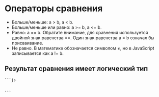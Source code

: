 # Операторы сравнения

- Больше/меньше: a > b, a < b.
- Больше/меньше или равно: a >= b, a <= b.
- Равно: a == b. Обратите внимание, для сравнения используется двойной знак равенства ==. Один знак равенства a = b означал бы присваивание.
- Не равно. В математике обозначается символом ≠, но в JavaScript записывается как a != b.

## Результат сравнения имеет логический тип

    ```js


    ```
